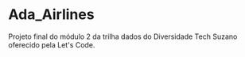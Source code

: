 # Ada_Airlines
Projeto final do módulo 2 da trilha dados do Diversidade Tech Suzano oferecido pela Let's Code.
